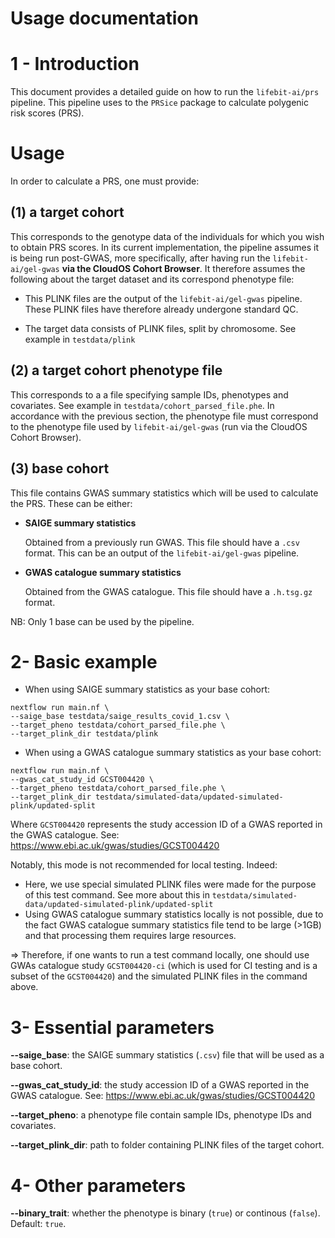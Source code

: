 # Usage documentation

# 1 - Introduction

This document provides a detailed guide on how to run the `lifebit-ai/prs` pipeline. This pipeline uses to the `PRSice` package to calculate polygenic risk scores (PRS).

# Usage

In order to calculate a PRS, one must provide:

## (1) a target cohort

This corresponds to the genotype data of the individuals for which you wish to obtain PRS scores. In its current implementation, the pipeline assumes it is being run post-GWAS, more specifically, after having run the `lifebit-ai/gel-gwas` **via the CloudOS Cohort Browser**. It therefore assumes the following about the target dataset and its correspond phenotype file:

- This PLINK files are the output of the `lifebit-ai/gel-gwas` pipeline. These PLINK files have therefore already undergone standard QC.

- The target data consists of PLINK files, split by chromosome. See example in `testdata/plink`

## (2) a target cohort phenotype file

This corresponds to a a file specifying sample IDs, phenotypes and covariates. See example in `testdata/cohort_parsed_file.phe`. In accordance with the previous section, the phenotype file must correspond to the phenotype file used by `lifebit-ai/gel-gwas` (run via the CloudOS Cohort Browser).

## (3) base cohort

This file contains GWAS summary statistics which will be used to calculate the PRS. These can be either:

   - **SAIGE summary statistics**
 
     Obtained from a previously run GWAS. This file should have a `.csv` format. This can be an output of the `lifebit-ai/gel-gwas` pipeline.

   - **GWAS catalogue summary statistics**

     Obtained from the GWAS catalogue. This file should have a `.h.tsg.gz` format.

NB: Only 1 base can be used by the pipeline.

# 2- Basic example

- When using SAIGE summary statistics as your base cohort:

```
nextflow run main.nf \
--saige_base testdata/saige_results_covid_1.csv \
--target_pheno testdata/cohort_parsed_file.phe \
--target_plink_dir testdata/plink
```

- When using a GWAS catalogue summary statistics as your base cohort:

```
nextflow run main.nf \
--gwas_cat_study_id GCST004420 \
--target_pheno testdata/cohort_parsed_file.phe \
--target_plink_dir testdata/simulated-data/updated-simulated-plink/updated-split
```

Where `GCST004420` represents the study accession ID of a GWAS reported in the GWAS catalogue. See: https://www.ebi.ac.uk/gwas/studies/GCST004420

Notably, this mode is not recommended for local testing. Indeed:
- Here, we use special simulated PLINK files were made for the purpose of this test command. See more about this in `testdata/simulated-data/updated-simulated-plink/updated-split`
- Using GWAS catalogue summary statistics locally is not possible, due to the fact GWAS catalogue summary statistics file tend to be large (>1GB) and that processing them requires large resources.

=> Therefore, if one wants to run a test command locally, one should use GWAs catalogue study `GCST004420-ci` (which is used for CI testing and is a subset of the `GCST004420`) and the simulated PLINK files in the command above. 

# 3- Essential parameters

**--saige_base**: the SAIGE summary statistics (`.csv`) file that will be used as a base cohort.

**--gwas_cat_study_id**: the study accession ID of a GWAS reported in the GWAS catalogue. See: https://www.ebi.ac.uk/gwas/studies/GCST004420

**--target_pheno**: a phenotype file contain sample IDs, phenotype IDs and covariates.

**--target_plink_dir**: path to folder containing PLINK files of the target cohort.

# 4- Other parameters

**--binary_trait**: whether the phenotype is binary (`true`) or continous (`false`). Default: `true`. 


